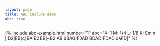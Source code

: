 ```yaml
---
layout: page
title: ABC include demo
abc: true
---
```


{% include abc-example.html number="1" abc="X: 1
M: 4/4
L: 1/8
K: Emin
|:D2|EB{c}BA B2 EB|~B2 AB dBAG|FDAD BDAD|FDAD dAFD|" %}

